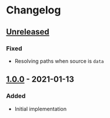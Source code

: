 # Changelog

## [Unreleased][]

### Fixed

-   Resolving paths when source is `data`

## [1.0.0][] - 2021-01-13

### Added

-   Initial implementation

[unreleased]:
	https://github.com/niksy/sass-module-resolve-importer/compare/v1.0.0...HEAD
[1.0.0]: https://github.com/niksy/sass-module-resolve-importer/tree/v1.0.0
